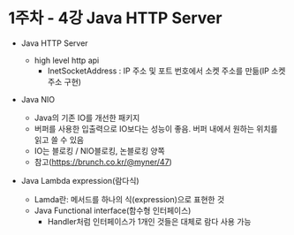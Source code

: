 # 1주차 - 4강 Java HTTP Server

- Java HTTP Server
  - high level http api
    - InetSocketAddress : IP 주소 및 포트 번호에서 소켓 주소를 만듦(IP 소켓주소 구현)
  
- Java NIO
  - Java의 기존 IO를 개선한 패키지
  - 버퍼를 사용한 입출력으로 IO보다는 성능이 좋음. 버퍼 내에서 원하는 위치를 읽고 쓸 수 있음
  - IO는 블로킹 / NIO블로킹, 논블로킹 양쪽
  - 참고(https://brunch.co.kr/@myner/47)
  
- Java Lambda expression(람다식)
  - Lamda란: 메서드를 하나의 식(expression)으로 표현한 것 
  - Java Functional interface(함수형 인터페이스)
    - Handler처럼 인터페이스가 1개인 것들은 대체로 람다 사용 가능

